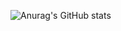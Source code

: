 ![Anurag's GitHub stats](https://github-readme-stats.vercel.app/api?username=KATTASAHAN&show_icons=true&theme=radical)

